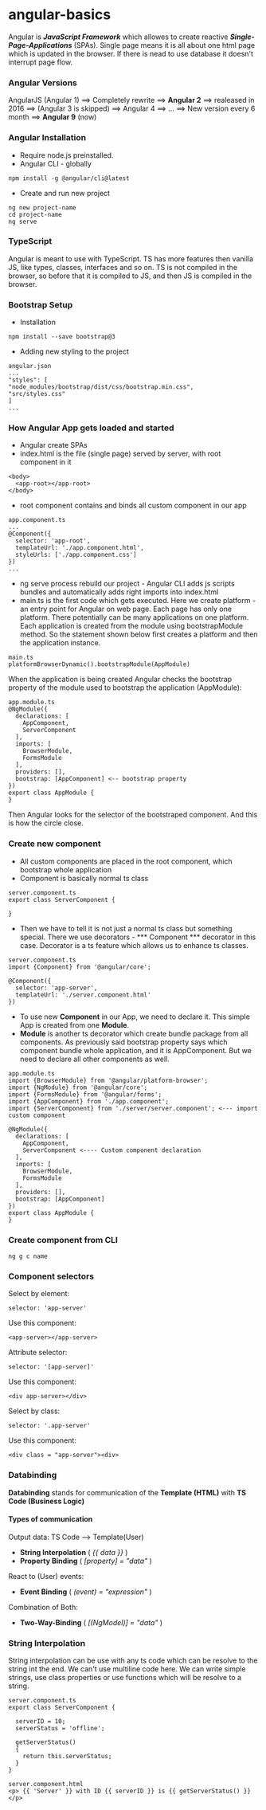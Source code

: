 # angular-basics

Angular is ***JavaScript Framework*** which allowes to create reactive ***Single-Page-Applications*** (SPAs). Single page means it is all about one html page which is updated in the browser. If there is nead to use database it doesn't interrupt page flow.  

### Angular Versions 

 AngularJS (Angular 1) ==> Completely rewrite ==>
 **Angular 2** ==> realeased in 2016 ==> (Angular 3 is skipped) ==>
 Angular 4 ==> ... ==> New version every 6 month ==>
 **Angular 9** (now)

### Angular Installation 

* Require node.js preinstalled.
* Angular CLI - globally 
```
npm install -g @angular/cli@latest 
```
* Create and run new project 
```
ng new project-name
cd project-name
ng serve 
```

### TypeScript

Angular is meant to use with TypeScript. TS has more features then vanilla JS, like 
types, classes, interfaces and so on. TS is not compiled in the browser, so before that it is 
compiled to JS, and then JS is compiled in the browser.

### Bootstrap Setup

* Installation 
```
npm install --save bootstrap@3 
```
* Adding new styling to the project
```
angular.json 
...
"styles": [
"node_modules/bootstrap/dist/css/bootstrap.min.css",
"src/styles.css"
]
...
```
### How Angular App gets loaded and started 
* Angular create SPAs
* index.html is the file (single page) served by server, with root component in it
```
<body>
  <app-root></app-root>
</body>
```
* root component contains and binds all custom component in our app 
```
app.component.ts 
...
@Component({
  selector: 'app-root',
  templateUrl: './app.component.html',
  styleUrls: ['./app.component.css']
})
...
```
* ng serve process rebuild our project - Angular CLI adds js scripts bundles and automatically adds right imports into index.html
* main.ts is the first code which gets executed. Here we create platform - an entry point for Angular on web page. Each page has only one platform. There potentially can be many applications on one platform. Each application is created from the module using bootstrapModule method. So the statement shown below first creates a platform and then the application instance. 
```
main.ts
platformBrowserDynamic().bootstrapModule(AppModule)
```
When the application is being created Angular checks the bootstrap property of the module used to bootstrap the application (AppModule):
```
app.module.ts 
@NgModule({
  declarations: [
    AppComponent,
    ServerComponent
  ],
  imports: [
    BrowserModule,
    FormsModule
  ],
  providers: [],
  bootstrap: [AppComponent] <-- bootstrap property 
})
export class AppModule {
}
```
Then Angular looks for the selector of the bootstraped component. And this is how the circle close. 

### Create new component 
* All custom components are placed in the root component, which bootstrap whole application 
* Component is basically normal ts class 
```
server.component.ts
export class ServerComponent {

}
```
* Then we have to tell it is not just a normal ts class but something special. There we use decorators - *** Component *** decorator in this case. Decorator is a ts feature which allows us to enhance ts classes. 
```
server.component.ts 
import {Component} from '@angular/core';

@Component({
  selector: 'app-server',
  templateUrl: './server.component.html'
})
```
* To use new **Component** in our App, we need to declare it. This simple App is created from one  **Module**. 
* **Module** is another ts decorator which create bundle package from all components. As previously said bootstrap property says which component bundle whole application, and it is AppComponent. But we need to declare all other components as well. 
```
app.module.ts 
import {BrowserModule} from '@angular/platform-browser';
import {NgModule} from '@angular/core';
import {FormsModule} from '@angular/forms';
import {AppComponent} from './app.component';
import {ServerComponent} from './server/server.component'; <--- import custom component 

@NgModule({
  declarations: [
    AppComponent,
    ServerComponent <---- Custom component declaration 
  ],
  imports: [
    BrowserModule,
    FormsModule
  ],
  providers: [],
  bootstrap: [AppComponent]
})
export class AppModule {
}
```
### Create component from CLI
```
ng g c name 
```
### Component selectors 
Select by element: 
```
selector: 'app-server'
```
Use this component: 
```
<app-server></app-server>
```
Attribute selector:
```
selector: '[app-server]'
```
Use this component:
```
<div app-server></div>
```
Select by class:
```
selector: '.app-server'
```
Use this component:
```
<div class = "app-server"><div>
```
### Databinding 
**Databinding** stands for communication of the **Template (HTML)** with **TS Code (Business Logic)**
#### Types of communication 
Output data: TS Code --> Template(User)
* **String Interpolation** ( *{{ data }}* ) 
* **Property Binding** ( *[property] = "data"* )

React to (User) events:
* **Event Binding** ( *(event) = "expression"* )

Combination of Both:
* **Two-Way-Binding** ( *[(NgModel)] = "data"* )

### String Interpolation 
String interpolation can be use with any ts code which can be resolve to the string int the end. We can't use multiline code here. We can write simple strings, use class properties or use functions which will be resolve to a string.
```
server.component.ts
export class ServerComponent {

  serverID = 10;
  serverStatus = 'offline';

  getServerStatus()
  {
    return this.serverStatus;
  }
}
```
```
server.component.html
<p> {{ 'Server' }} with ID {{ serverID }} is {{ getServerStatus() }} </p>
```









